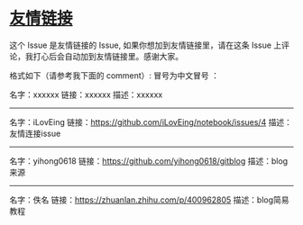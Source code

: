 # [友情链接](https://github.com/iLovEing/notebook/issues/4)

这个 Issue 是友情链接的 Issue, 如果你想加到友情链接里，请在这条 Issue 上评论，我打心后会自动加到友情链接里。感谢大家。

格式如下（请参考我下面的 comment）:
冒号为中文冒号 ：

名字：xxxxxx
链接：xxxxxx
描述：xxxxxx

---

名字：iLovEing
链接：https://github.com/iLovEing/notebook/issues/4
描述：友情连接issue

---

名字：yihong0618
链接：https://github.com/yihong0618/gitblog
描述：blog来源

---

名字：佚名
链接：https://zhuanlan.zhihu.com/p/400962805
描述：blog简易教程